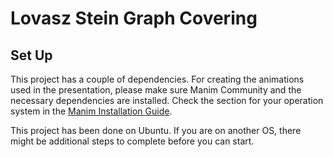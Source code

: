 # Lovasz Stein Graph Covering

## Set Up
This project has a couple of dependencies. 
For creating the animations used in the presentation, please make sure
Manim Community and the necessary dependencies are installed.
Check the section for your operation system in the [Manim Installation Guide](docs.manim.community/en/stable/installation.html).

This project has been done on Ubuntu.
If you are on another OS, there might be additional steps to complete before you can start.